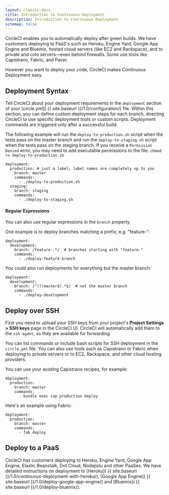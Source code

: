 ```yaml
---
layout: classic-docs
title: Introduction to Continuous Deployment
description: Introduction to Continuous Deployment
sitemap: false
---
```


CircleCI enables you to automatically deploy after green builds.
We have customers deploying to PaaS's such as Heroku, Engine Yard,
Google App Engine and Bluemix, hosted cloud servers (like EC2 and Rackspace),
and to private and colo servers&mdash;even behind firewalls.
Some use tools like Capistrano, Fabric, and Paver.

However you want to deploy your code, CircleCI makes
Continuous Deployment easy.

## Deployment Syntax

Tell CircleCI about your deployment requirements in the `deployment`
section of your [circle.yml]( {{ site.baseurl }}/1.0/configuration/) file.
Within this section, you can define custom deployment steps for each
branch, directing CircleCI to use specific deployment tools or custom scripts.
Deployment commands are triggered only after a successful build.

The following example will run the `deploy-to-production.sh`
script when the tests pass on the master branch and run the
`deploy-to-staging.sh` script when the tests pass on the staging branch. If
you receive a `Permission Denied` error, you may need to add executable permissions
to the file: `chmod +x deploy-to-production.sh`

```
deployment:
  production: # just a label; label names are completely up to you
    branch: master
    commands:
      - ./deploy-to-production.sh
  staging:
    branch: staging
    commands:
      - ./deploy-to-staging.sh
```

#### Regular Expressions
You can also use regular expressions in the `branch` property.

One example is to deploy branches matching a prefix, e.g. "feature-":

```
deployment:
  development:
    branch: /feature-.*/  # branches starting with "feature-"
    commands:
      - ./deploy-feature-branch
```

You could also run deployments for everything but the master branch:

```
deployment:
  development:
    branch: /^(?!master$).*$/  # not the master branch
    commands:
      - ./deploy-development
```

## Deploy over SSH

First you need to upload your SSH keys from your project's
**Project Settings > SSH keys** page in the CircleCI UI.
CircleCI will automatically add them to the `ssh-agent`,
so they are available for forwarding.

You can list commands or include bash scripts for SSH deployment in the
`circle.yml` file.
You can also use tools such as Capistrano or Fabric when deploying to
private servers or to EC2, Rackspace, and other cloud hosting providers.

You can use your existing Capistrano recipes, for example:

```
deployment:
  production:
    branch: master
    commands:
      - bundle exec cap production deploy
```

Here's an example using Fabric:

```
deployment:
  production:
    branch: master
    commands:
      - fab deploy
```

## Deploy to a PaaS

CircleCI has customers deploying to Heroku, Engine Yard, Google App Engine, Elastic Beanstalk, Dot Cloud, Nodejistu and other PaaSes. We have detailed instructions on deployment to
[Heroku]( {{ site.baseurl }}/1.0/continuous-deployment-with-heroku/),
[Google App Engine]( {{ site.baseurl }}/1.0/deploy-google-app-engine/)
and [Bluemix]( {{ site.baseurl }}/1.0/deploy-bluemix/).

